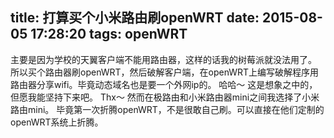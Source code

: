 title: 打算买个小米路由刷openWRT
date: 2015-08-05 17:28:20
tags: openWRT
---

主要是因为学校的天翼客户端不能用路由器，这样的话我的树莓派就没法用了。
所以买个路由器刷openWRT，然后破解客户端，在openWRT上编写破解程序用路由器分享wifi。毕竟动态域名也是要一个外网ip的。
哈哈～
这是想象之中的，但愿我能坚持下来吧。
Thx～
然而在极路由和小米路由器mini之间我选择了小米路由mini。
毕竟第一次折腾openWRT，不是很敢自己刷。可以直接在他们定制的openWRT系统上折腾。